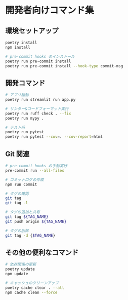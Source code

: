 # 開発者向けコマンド集

## 環境セットアップ

```bash
poetry install
npm install

# pre-commit hooks のインストール
poetry run pre-commit install
poetry run pre-commit install --hook-type commit-msg
```

## 開発コマンド

```bash
# アプリ起動
poetry run streamlit run app.py

# リンター&コードフォーマット実行
poetry run ruff check . --fix
poetry run mypy .

# テスト系
poetry run pytest
poetry run pytest --cov=. --cov-report=html
```

## Git 関連

```bash
# pre-commit hooks の手動実行
pre-commit run --all-files

# コミットログの作成
npm run commit

# タグの確認
git tag
git tag -l

# タグの追加と共有
git tag ${TAG_NAME}
git push origin ${TAG_NAME}

# タグの削除
git tag -d {$TAG_NAME}
```

## その他の便利なコマンド

```bash
# 依存関係の更新
poetry update
npm update

# キャッシュのクリーンアップ
poetry cache clear . --all
npm cache clean --force
```
